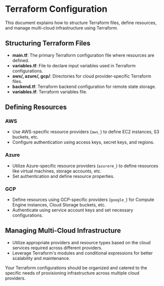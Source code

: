 # Terraform Configuration

This document explains how to structure Terraform files, define resources, and manage multi-cloud infrastructure using Terraform.

## Structuring Terraform Files

- **main.tf**: The primary Terraform configuration file where resources are defined.
- **variables.tf**: File to declare input variables used in Terraform configurations.
- **aws/, azure/, gcp/**: Directories for cloud provider-specific Terraform files.
- **backend.tf**: Terraform backend configuration for remote state storage.
- **variables.tf**: Terraform variables file.

## Defining Resources

### AWS

- Use AWS-specific resource providers (`aws_`) to define EC2 instances, S3 buckets, etc.
- Configure authentication using access keys, secret keys, and regions.

### Azure

- Utilize Azure-specific resource providers (`azurerm_`) to define resources like virtual machines, storage accounts, etc.
- Set authentication and define resource properties.

### GCP

- Define resources using GCP-specific providers (`google_`) for Compute Engine instances, Cloud Storage buckets, etc.
- Authenticate using service account keys and set necessary configurations.

## Managing Multi-Cloud Infrastructure

- Utilize appropriate providers and resource types based on the cloud services required across different providers.
- Leverage Terraform's modules and conditional expressions for better scalability and maintenance.

Your Terraform configurations should be organized and catered to the specific needs of provisioning infrastructure across multiple cloud providers.
